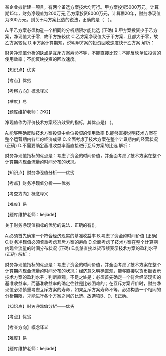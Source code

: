 <p>某企业拟新建一项目，有两个备选方案技术均可行。甲方案投资5000万元。计算期15年，财务净现值为200万元;乙方案投资8000万元，计算期20年，财务净现值为300万元。则关于两方案比选的说法，正确的是（ &nbsp;&nbsp;）。</p>
A.甲乙方案必须构造一个相同的分析期限才能比选  (正确)
B.甲方案投资少于乙方案，净现值大于零，故甲方按较优
C.乙方案净现值大于甲方案，且都大于零，故乙方案较优
D.甲方案计算期短，说明甲方案的投资回收速度快于乙方案
解析：<p>财务净现值分析的缺点是互斥方案寿命不等，不能直接比较；不能反映单位投资的使用效率；不能反映投资的回收速度。</p><p>【知识点】优劣</p><p>【考点】优劣</p><p>【考察方向】概念释义</p><p>【难度】易</p><p>【题库维护老师：ZKQ】</p>
<p>净现值作为评价技术方案经济效果的指标，其优点是( &nbsp; )。</p>
A.能够明确反映技术方案投资中单位投资的使用效率
B.能够直接说明技术方案在整个运营期内各年的经济成果
C.全面考虑了技术方案在整个计算期内的经营状况  (正确)
D.不需要确定基准收益率而直接进行互斥方案的比选
解析：<p>财务净现值指标的优点是：考虑了资金的时间价值，并全面考虑了技术方案在整个计算期内现金流量的时间分布的状况。</p><p>【知识点】财务净现值分析——优劣</p><p>【考点】财务净现值分析——优劣</p><p>【考查方向】概念释义</p><p>【难度】易</p><p>【题库维护老师：hejiade】</p>
<p>关于财务净现值指标的优势的说法，正确的有()。</p>
A.必须首先确定一个符合经济现实的基准收益率
B.考虑了资金的时间价值  (正确)
C.财务净现值必须慎重考虑互斥方案的寿命
D.全面考虑了技术方案在整个计算期内现金流量的时间分布状况  (正确)
E.能够直接以货币额表示技术方案的盈利水平  (正确)
解析：<p>财务净现值指标的优点是：考虑了资金的时间价值，并全面考虑了技术方案在整个计算期内现金流量的时间分布的状况；经济意义明确直观，能够直接以货币额表示技术方案的盈利水平；判断直观。不足之处是：必须首先确定一个符合经济现实的基准收益率，而基准收益率的确定往往是比较困难的；在互斥方案评价时，财务净现值必须慎重考虑互斥方案的寿命，如果互斥方案寿命不等，必须构造一个相同的分析期限，才能进行各个方案之间的比选。故选项B、D、E正确。</p><p>【知识点】财务净现值分析——优劣</p><p>【考点】优劣</p><p>【考查方向】概念释义</p><p>【难度】易</p><p>【题库维护老师：hejiade】</p>
